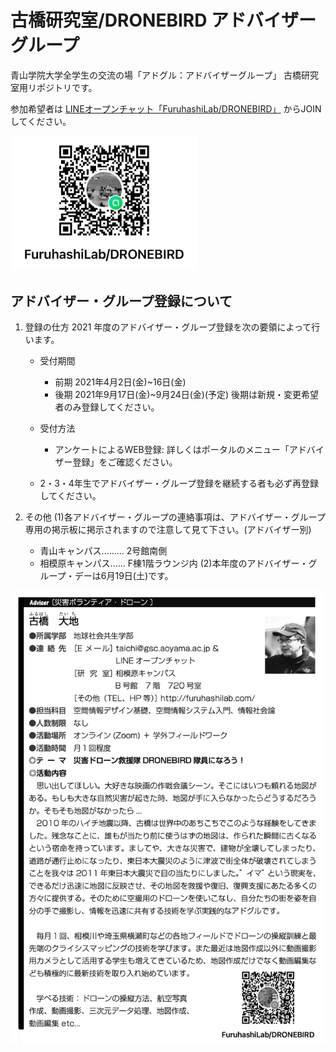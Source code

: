 # 古橋研究室/DRONEBIRD アドバイザーグループ
青山学院大学全学生の交流の場「アドグル：アドバイザーグループ」 古橋研究室用リポジトリです。

参加希望者は [LINEオープンチャット「FuruhashiLab/DRONEBIRD」](https://line.me/ti/g2/UIaFnxDSC-gq5jwGdq5urA?utm_source=invitation&utm_medium=link_copy&utm_campaign=default) からJOINしてください。

<a href="https://line.me/ti/g2/UIaFnxDSC-gq5jwGdq5urA?utm_source=invitation&utm_medium=link_copy&utm_campaign=default" ><img src="https://github.com/furuhashilab/advisergroup/blob/main/assets/images/167751594_251508870015580_3742215109158859642_n.jpg?raw=true" width="300" /></a>


## アドバイザー・グループ登録について
1. 登録の仕方
2021 年度のアドバイザー・グループ登録を次の要領によって行います。 
   * 受付期間
      - 前期 2021年4月2日(金)~16日(金)
      - 後期 2021年9月17日(金)~9月24日(金)(予定) 後期は新規・変更希望者のみ登録してください。
   * 受付方法
      - アンケートによるWEB登録: 詳しくはポータルのメニュー「アドバイザー登録」をご確認ください。

   * 2・3・4年生でアドバイザー・グループ登録を継続する者も必ず再登録してください。

2. その他
   (1)各アドバイザー・グループの連絡事項は、アドバイザー・グループ専用の掲示板に掲示されますので注意して見て下さい。(アドバイザー別)
   * 青山キャンパス......... 2号館南側
   * 相模原キャンパス...... F棟1階ラウンジ内
   (2)本年度のアドバイザー・グループ・デーは6月19日(土)です。

<img src="https://github.com/furuhashilab/advisergroup/blob/main/assets/images/%E3%82%B9%E3%82%AF%E3%83%AA%E3%83%BC%E3%83%B3%E3%82%B7%E3%83%A7%E3%83%83%E3%83%88%202021-04-02%205.04.14.png?raw=true" width="600" />
